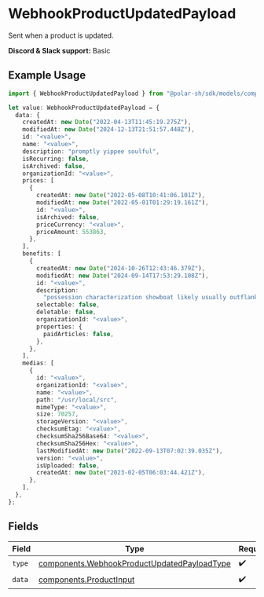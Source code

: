 # WebhookProductUpdatedPayload

Sent when a product is updated.

**Discord & Slack support:** Basic

## Example Usage

```typescript
import { WebhookProductUpdatedPayload } from "@polar-sh/sdk/models/components";

let value: WebhookProductUpdatedPayload = {
  data: {
    createdAt: new Date("2022-04-13T11:45:19.275Z"),
    modifiedAt: new Date("2024-12-13T21:51:57.448Z"),
    id: "<value>",
    name: "<value>",
    description: "promptly yippee soulful",
    isRecurring: false,
    isArchived: false,
    organizationId: "<value>",
    prices: [
      {
        createdAt: new Date("2022-05-08T10:41:06.101Z"),
        modifiedAt: new Date("2022-05-01T01:29:19.161Z"),
        id: "<value>",
        isArchived: false,
        priceCurrency: "<value>",
        priceAmount: 553863,
      },
    ],
    benefits: [
      {
        createdAt: new Date("2024-10-26T12:43:46.379Z"),
        modifiedAt: new Date("2024-09-14T17:53:29.108Z"),
        id: "<value>",
        description:
          "possession characterization showboat likely usually outflank versus",
        selectable: false,
        deletable: false,
        organizationId: "<value>",
        properties: {
          paidArticles: false,
        },
      },
    ],
    medias: [
      {
        id: "<value>",
        organizationId: "<value>",
        name: "<value>",
        path: "/usr/local/src",
        mimeType: "<value>",
        size: 70257,
        storageVersion: "<value>",
        checksumEtag: "<value>",
        checksumSha256Base64: "<value>",
        checksumSha256Hex: "<value>",
        lastModifiedAt: new Date("2022-09-13T07:02:39.035Z"),
        version: "<value>",
        isUploaded: false,
        createdAt: new Date("2023-02-05T06:03:44.421Z"),
      },
    ],
  },
};
```

## Fields

| Field                                                                                                      | Type                                                                                                       | Required                                                                                                   | Description                                                                                                |
| ---------------------------------------------------------------------------------------------------------- | ---------------------------------------------------------------------------------------------------------- | ---------------------------------------------------------------------------------------------------------- | ---------------------------------------------------------------------------------------------------------- |
| `type`                                                                                                     | [components.WebhookProductUpdatedPayloadType](../../models/components/webhookproductupdatedpayloadtype.md) | :heavy_check_mark:                                                                                         | N/A                                                                                                        |
| `data`                                                                                                     | [components.ProductInput](../../models/components/productinput.md)                                         | :heavy_check_mark:                                                                                         | A product.                                                                                                 |
